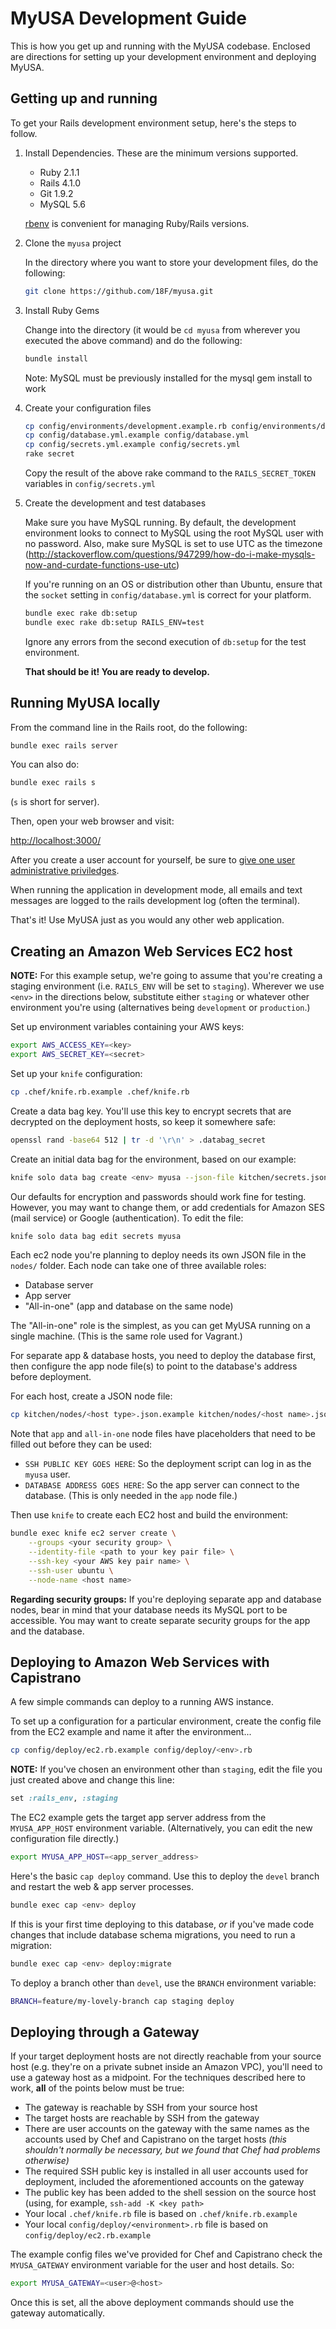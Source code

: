 # MyUSA Development Guide

This is how you get up and running with the MyUSA codebase.  Enclosed are directions for setting up your development environment and deploying MyUSA.

## Getting up and running

To get your Rails development environment setup, here's the steps to follow.

1. Install Dependencies.  These are the minimum versions supported.
      - Ruby 2.1.1
      - Rails 4.1.0
      - Git 1.9.2
      - MySQL 5.6

    [rbenv](https://github.com/sstephenson/rbenv) is convenient for managing Ruby/Rails versions.

2. Clone the `myusa` project

    In the directory where you want to store your development files, do the following:

    ```sh
    git clone https://github.com/18F/myusa.git
    ```

3. Install Ruby Gems

    Change into the directory (it would be `cd myusa` from wherever you executed the above command) and do the following:

    ```sh
    bundle install
    ```

    Note: MySQL must be previously installed for the mysql gem install to work

4. Create your configuration files

    ```sh
    cp config/environments/development.example.rb config/environments/development.rb
    cp config/database.yml.example config/database.yml
    cp config/secrets.yml.example config/secrets.yml
    rake secret
    ```

    Copy the result of the above rake command to the `RAILS_SECRET_TOKEN` variables in `config/secrets.yml`

5. Create the development and test databases

    Make sure you have MySQL running.  By default, the development environment looks to connect to MySQL using the root MySQL user with no password. Also, make sure MySQL is set to use UTC as the timezone (http://stackoverflow.com/questions/947299/how-do-i-make-mysqls-now-and-curdate-functions-use-utc)

    If you're running on an OS or distribution other than Ubuntu, ensure that the `socket` setting in `config/database.yml` is correct for your platform.

    ```sh
    bundle exec rake db:setup
    bundle exec rake db:setup RAILS_ENV=test
    ```

    Ignore any errors from the second execution of `db:setup` for the test environment.

    **That should be it!  You are ready to develop.**

## Running MyUSA locally

From the command line in the Rails root, do the following:

```sh
bundle exec rails server
```

You can also do:

```sh
bundle exec rails s
```

(`s` is short for server).

Then, open your web browser and visit:

[http://localhost:3000/](http://localhost:3000/)

After you create a user account for yourself, be sure to [give one user administrative priviledges](https://github.com/18F/myusa/wiki/Administration).

When running the application in development mode, all emails and text messages are logged to the rails development log (often the terminal).

That's it!  Use MyUSA just as you would any other web application.

## Creating an Amazon Web Services EC2 host

**NOTE:** For this example setup, we're going to assume that you're creating
a staging environment (i.e. `RAILS_ENV` will be set to `staging`). Wherever
we use `<env>` in the directions below, substitute either `staging` or whatever
other environment you're using (alternatives being `development` or
`production`.)

Set up environment variables containing your AWS keys:

```sh
export AWS_ACCESS_KEY=<key>
export AWS_SECRET_KEY=<secret>
```

Set up your `knife` configuration:

```sh
cp .chef/knife.rb.example .chef/knife.rb
```

Create a data bag key. You'll use this key to encrypt secrets that are
decrypted on the deployment hosts, so keep it somewhere safe:
```sh
openssl rand -base64 512 | tr -d '\r\n' > .databag_secret
```

Create an initial data bag for the environment, based on our example:

```sh
knife solo data bag create <env> myusa --json-file kitchen/secrets.json.example
```

Our defaults for encryption and passwords should work fine for testing. However,
you may want to change them, or add credentials for Amazon SES (mail service)
or Google (authentication). To edit the file:

```sh
knife solo data bag edit secrets myusa
```

Each ec2 node you're planning to deploy needs its own JSON file in the `nodes/`
folder. Each node can take one of three available roles:
* Database server
* App server
* "All-in-one" (app and database on the same node)

The "All-in-one" role is the simplest, as you can get MyUSA running on a single
machine. (This is the same role used for Vagrant.)

For separate app & database hosts, you need to deploy the database first,
then configure the app node file(s) to point to the database's address before
deployment.

For each host, create a JSON node file:
```sh
cp kitchen/nodes/<host type>.json.example kitchen/nodes/<host name>.json
```

Note that `app` and `all-in-one` node files have placeholders that need to be
filled out before they can be used:
 * `SSH PUBLIC KEY GOES HERE`: So the deployment script can log in as the
   `myusa` user.
 * `DATABASE ADDRESS GOES HERE`: So the app server can connect to the database.
   (This is only needed in the `app` node file.)

Then use `knife` to create each EC2 host and build the environment:

```sh
bundle exec knife ec2 server create \
    --groups <your security group> \
    --identity-file <path to your key pair file> \
    --ssh-key <your AWS key pair name> \
    --ssh-user ubuntu \
    --node-name <host name>
```

**Regarding security groups:** If you're deploying separate app and database
nodes, bear in mind that your database needs its MySQL port to be accessible.
You may want to create separate security groups for the app and the database.

## Deploying to Amazon Web Services with Capistrano

A few simple commands can deploy to a running AWS instance.

To set up a configuration for a particular environment, create the config file
from the EC2 example and name it after the environment...

```sh
cp config/deploy/ec2.rb.example config/deploy/<env>.rb
```

**NOTE:** If you've chosen an environment other than `staging`, edit the file
you just created above and change this line:
```ruby
set :rails_env, :staging
```

The EC2 example gets the target app server address from the `MYUSA_APP_HOST`
environment variable. (Alternatively, you can edit the new configuration file directly.)

```sh
export MYUSA_APP_HOST=<app_server_address>
```

Here's the basic `cap deploy` command. Use this to deploy the `devel` branch
and restart the web & app server processes.

```sh
bundle exec cap <env> deploy
```

If this is your first time deploying to this database, *or* if you've made
code changes that include database schema migrations, you need to run a
migration:

```sh
bundle exec cap <env> deploy:migrate
```

To deploy a branch other than `devel`, use the `BRANCH` environment variable:
```sh
BRANCH=feature/my-lovely-branch cap staging deploy
```

## Deploying through a Gateway

If your target deployment hosts are not directly reachable from your source
host (e.g. they're on a private subnet inside an Amazon VPC), you'll need
to use a gateway host as a midpoint. For the techniques described here to
work, **all** of the points below must be true:

* The gateway is reachable by SSH from your source host
* The target hosts are reachable by SSH from the gateway
* There are user accounts on the gateway with the same names as the accounts
  used by Chef and Capistrano on the target hosts *(this shouldn't normally
  be necessary, but we found that Chef had problems otherwise)*
* The required SSH public key is installed in all user accounts used for
  deployment, included the aforementioned accounts on the gateway
* The public key has been added to the shell session on the source host (using,
  for example, `ssh-add -K <key path>`
* Your local `.chef/knife.rb` file is based on `.chef/knife.rb.example`
* Your local `config/deploy/<environment>.rb` file is based on
  `config/deploy/ec2.rb.example`

The example config files we've provided for Chef and Capistrano check the
`MYUSA_GATEWAY` environment variable for the user and host details. So:

```sh
export MYUSA_GATEWAY=<user>@<host>
```

Once this is set, all the above deployment commands should use the gateway
automatically.
